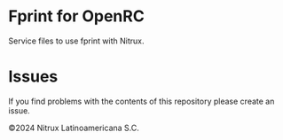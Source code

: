 # Fprint for OpenRC

Service files to use fprint with Nitrux.

# Issues
If you find problems with the contents of this repository please create an issue.

©2024 Nitrux Latinoamericana S.C.
